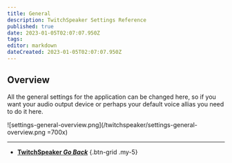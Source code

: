 ```yaml
---
title: General
description: TwitchSpeaker Settings Reference
published: true
date: 2023-01-05T02:07:07.950Z
tags: 
editor: markdown
dateCreated: 2023-01-05T02:07:07.950Z
---
```


## Overview
All the general settings for the application can be changed here, so if you want your audio output device or perhaps your default voice allias you need to do it here.

![settings-general-overview.png](/twitchspeaker/settings-general-overview.png =700x)

---

- [<i class="mdi mdi-chevron-left"></i>**TwitchSpeaker *Go Back***](/en/TwitchSpeaker)
{.btn-grid .my-5}
